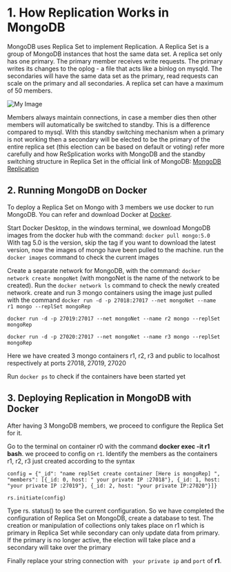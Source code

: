 # 1. How Replication Works in MongoDB

MongoDB uses Replica Set to implement Replication. A Replica Set is a group of MongoDB instances that host the same data set. A replica set only has one primary. The primary member receives write requests. The primary writes its changes to the oplog - a file that acts like a binlog on mysqld. The secondaries will have the same data set as the primary, read requests can scale on the primary and all secondaries. A replica set can have a maximum of 50 members.

![My Image](https://raw.githubusercontent.com/wiki/ant-media/Ant-Media-Server/images/mongodbreplicaset.png)

Members always maintain connections, in case a member dies then other members will automatically be switched to standby. This is a difference compared to mysql. With this standby switching mechanism when a primary is not working then a secondary will be elected to be the primary of the entire replica set (this election can be based on default or voting) refer more carefully and how ReSplication works with MongoDB and the standby switching structure in Replica Set in the official link of MongoDB: [MongoDB Replication](https://www.mongodb.com/docs/manual/replication/)

## 2. Running MongoDB on Docker

To deploy a Replica Set on Mongo with 3 members we use docker to run MongoDB. You can refer and download Docker at [Docker](https://www.docker.com/). 

Start Docker Desktop, in the windows terminal, we download MongoDB images from the docker hub with the command: `docker pull mongo:5.0` With tag 5.0 is the version, skip the tag if you want to download the latest version, now the images of mongo have been pulled to the machine.
run the `docker images` command to check the current images

Create a separate network for MongoDB, with the command: `docker network create mongoNet` (with mongoNet is the name of the network to be created). Run the `docker network ls` command to check the newly created network.
create and run 3 mongo containers using the image just pulled with the command
`docker run -d -p 27018:27017 --net mongoNet --name r1 mongo --replSet mongoRep`

`docker run -d -p 27019:27017 --net mongoNet --name r2 mongo --replSet mongoRep`

`docker run -d -p 27020:27017 --net mongoNet --name r3 mongo --replSet mongoRep`

Here we have created 3 mongo containers r1, r2, r3 and public to localhost respectively at ports 27018, 27019, 27020

Run `docker ps` to check if the containers have been started yet

## 3. Deploying Replication in MongoDB with Docker

After having 3 MongoDB members, we proceed to configure the Replica Set for it.

Go to the terminal on container r0 with the command **docker exec -it r1 bash**. 
we proceed to config on `r1`. Identify the members as the containers r1, r2, r3 just created according to the syntax
```shell
config = {"_id": "name replSet create container [Here is mongoRep] ", "members": [{_id: 0, host: " your private IP :27018"}, {_id: 1, host: "your private IP :27019"}, {_id: 2, host: "your private IP:27020"}]}
```

```shell
rs.initiate(config)

```



Type rs. status() to see the current configuration. So we have completed the configuration of Replica Set on MongoDB, create a database to test.
 The creation or manipulation of collections only takes place on r1 which is primary in Replica Set while secondary can only update data from primary. If the primary is no longer active, the election will take place and a secondary will take over the primary

 Finally replace your string connection with ` your private ip` and `port` of **r1**.




